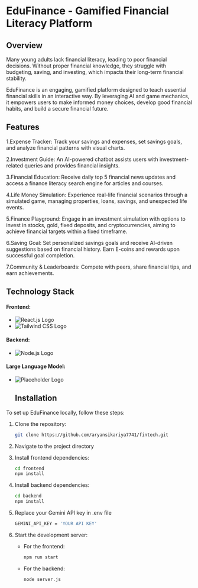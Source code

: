 # EduFinance - Gamified Financial Literacy Platform
## Overview

Many young adults lack financial literacy, leading to poor financial decisions. Without proper financial knowledge, they struggle with budgeting, saving, and investing, which impacts their long-term financial stability.

EduFinance is an engaging, gamified platform designed to teach essential financial skills in an interactive way. By leveraging AI and game mechanics, it empowers users to make informed money choices, develop good financial habits, and build a secure financial future.

## Features

1.Expense Tracker: Track your savings and expenses, set savings goals, and analyze financial patterns with visual charts.

2.Investment Guide: An AI-powered chatbot assists users with investment-related queries and provides financial insights.

3.Financial Education: Receive daily top 5 financial news updates and access a finance literacy search engine for articles and courses.

4.Life Money Simulation: Experience real-life financial scenarios through a simulated game, managing properties, loans, savings, and unexpected life events.

5.Finance Playground: Engage in an investment simulation with options to invest in stocks, gold, fixed deposits, and cryptocurrencies, aiming to achieve financial targets within a fixed timeframe.

6.Saving Goal: Set personalized savings goals and receive AI-driven suggestions based on financial history. Earn E-coins and rewards upon successful goal completion.

7.Community & Leaderboards: Compete with peers, share financial tips, and earn achievements.

## Technology Stack

#### Frontend:
- ![React.js Logo](https://img.shields.io/badge/React-20232A?style=for-the-badge&logo=react&logoColor=61DAFB) 
- ![Tailwind CSS Logo](https://img.shields.io/badge/Tailwind_CSS-38B2AC?style=for-the-badge&logo=tailwind-css&logoColor=white)

#### Backend:
- ![Node.js Logo](https://img.shields.io/badge/Node.js-339933?style=for-the-badge&logo=nodedotjs&logoColor=white)

#### Large Language Model:
- ![Placeholder Logo](https://img.shields.io/badge/Gemini-FF9900?style=for-the-badge&logoColor=white)

  ## Installation

To set up EduFinance locally, follow these steps:

1. Clone the repository:
   ```bash
   git clone https://github.com/aryansikariya7741/fintech.git
   ```
2. Navigate to the project directory
   
3. Install frontend dependencies:
   ```bash
   cd frontend
   npm install
   ```
4. Install backend dependencies:
   ```bash
   cd backend
   npm install
   ```
5. Replace your Gemini API key in .env file   
   ```bash
   GEMINI_API_KEY = 'YOUR API KEY'
   ```
6. Start the development server:
   - For the frontend:
     ```bash
     npm run start
     ```
   - For the backend:
     ```bash
     node server.js
     ```
